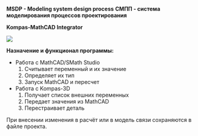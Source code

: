 **MSDP - Modeling system design process**
**СМПП - система моделирования процессов проектирования**

**Kompas-MathCAD Integrator**

<img src='http://aitool.googlecode.com/files/Integrator.png'>

<b>Назначение и функционал программы:</b>

<ul><li>Работа с MathCAD/SMath Studio<br>
<ol><li>Считывает переменный и их значение<br>
</li><li>Определяет их тип<br>
</li><li>Запуск MathCAD и пересчет<br>
</li></ol></li><li>Работа с Kompas-3D<br>
<ol><li>Получает список внешних переменных<br>
</li><li>Передает значения из MathCAD<br>
</li><li>Перестраивает деталь</li></ol></li></ul>

При внесении изменения в расчёт или в модель связи сохраняются в файле проекта.